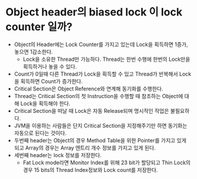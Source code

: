 # Object header의 biased lock 이 lock counter 일까?
- Object의 Header에는 Lock Counter를 가지고 있는데 Lock을 획득하면 1증가, 놓으면 1감소한다. 
  - Lock을 소유한 Thread만 가능하다. Thread는 한번 수행에 한번의 Lock만을 획득하거나 놓을 수 있다. 
- Count가 0일때 다른 Thread가 Lock을 획득할 수 있고 Thread가 반복해서 Lock을 획득하면 Count가 증가한다. 
- Critical Section은 Object Reference와 연계해 동기화를 수행한다. 
- Thread는 Critical Section의 첫 Instruction을 수행할 때 참조하는 Object에 대해 Lock을 획득해야 한다.
- Critical Section을 떠날 때 Lock은 자동 Release되며 명시적인 작업은 불필요하다.
- JVM을 이용하는 사람들은 단지 Critical Section을 지정해주기만 하면 동기화는 자동으로 된다는 것이다.
- 두번째 header는 Object의 경우 Method Table을 위한 Pointer를 가지고 있게 되고 Array의 경우는 Array 엔트리 개수 정보를 가지고 있게 된다.
- 세번째 header는 lock 정보를 저장한다. 
  - Fat Lock mode라면 Monitor Index를 위해 23 bit가 할당되고 Thin Lock의 경우 15 bits의 Thread Index정보와 Lock count를 저장한다.
